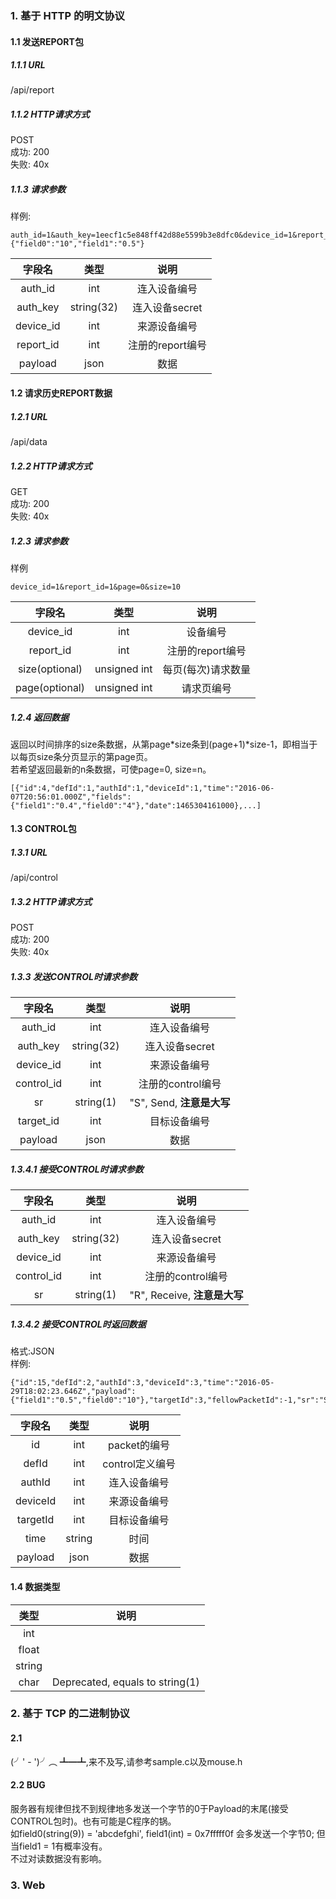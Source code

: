 ### 1. 基于 HTTP 的明文协议
#### 1.1 发送REPORT包
##### 1.1.1 URL
/api/report
##### 1.1.2 HTTP请求方式
POST  
成功: 200  
失败: 40x  
##### 1.1.3 请求参数
样例:
```
auth_id=1&auth_key=1eecf1c5e848ff42d88e5599b3e8dfc0&device_id=1&report_id=1&payload={"field0":"10","field1":"0.5"}
```
|字段名|类型|说明|
|:--:|:--:|:--:|
| auth_id | int | 连入设备编号 |
| auth_key| string(32) | 连入设备secret |
| device_id | int | 来源设备编号 |
| report_id | int | 注册的report编号 |
| payload | json | 数据 |

#### 1.2 请求历史REPORT数据
##### 1.2.1 URL
/api/data
##### 1.2.2 HTTP请求方式
GET  
成功: 200  
失败: 40x  
##### 1.2.3 请求参数
样例
```
device_id=1&report_id=1&page=0&size=10
```
|字段名|类型|说明|
|:--:|:--:|:--:|
| device_id | int | 设备编号 |
| report_id | int | 注册的report编号 |
| size(optional) | unsigned int | 每页(每次)请求数量 |
| page(optional)  | unsigned int | 请求页编号 |
##### 1.2.4 返回数据
返回以时间排序的size条数据，从第page\*size条到(page+1)\*size-1，即相当于以每页size条分页显示的第page页。  
若希望返回最新的n条数据，可使page=0, size=n。
```
[{"id":4,"defId":1,"authId":1,"deviceId":1,"time":"2016-06-07T20:56:01.000Z","fields":{"field1":"0.4","field0":"4"},"date":1465304161000},...]
```

#### 1.3 CONTROL包
##### 1.3.1 URL
/api/control
##### 1.3.2 HTTP请求方式
POST  
成功: 200  
失败: 40x  
##### 1.3.3 发送CONTROL时请求参数
|字段名|类型|说明|
|:--:|:--:|:--:|
| auth_id | int | 连入设备编号 |
| auth_key| string(32) | 连入设备secret |
| device_id | int | 来源设备编号 |
| control_id | int | 注册的control编号 |
| sr | string(1) | "S", Send, **注意是大写** |
| target_id | int | 目标设备编号 |
| payload | json | 数据 |
##### 1.3.4.1 接受CONTROL时请求参数
|字段名|类型|说明|
|:--:|:--:|:--:|
| auth_id | int | 连入设备编号 |
| auth_key| string(32) | 连入设备secret |
| device_id | int | 来源设备编号 |
| control_id | int | 注册的control编号 |
| sr | string(1) | "R", Receive, **注意是大写** |
##### 1.3.4.2 接受CONTROL时返回数据
格式:JSON  
样例:
```
{"id":15,"defId":2,"authId":3,"deviceId":3,"time":"2016-05-29T18:02:23.646Z","payload":{"field1":"0.5","field0":"10"},"targetId":3,"fellowPacketId":-1,"sr":"S","date":1464516143646}
```

|字段名|类型|说明|
|:--:|:--:|:--:|
| id | int | packet的编号 |
| defId| int | control定义编号 |
| authId| int | 连入设备编号 |
| deviceId | int | 来源设备编号 |
| targetId | int | 目标设备编号 |
| time | string | 时间 |
| payload | json | 数据 |

#### 1.4 数据类型
|类型|说明|
|:--:|:--:|
| int |  |
| float |  |
| string |  |
| char | Deprecated, equals to string(1) |


### 2. 基于 TCP 的二进制协议
#### 2.1
(╯' - ')╯︵ ┻━┻,来不及写,请参考sample.c以及mouse.h
#### 2.2 BUG
服务器有规律但找不到规律地多发送一个字节的0于Payload的末尾(接受CONTROL包时)。也有可能是C程序的锅。  
如field0(string(9)) = 'abcdefghi', field1(int) = 0x7fffff0f 会多发送一个字节0; 但当field1 = 1有概率没有。  
不过对读数据没有影响。
### 3. Web
